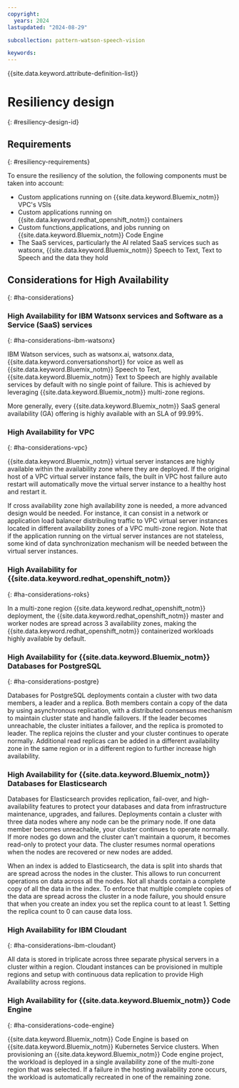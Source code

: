 ```yaml
---
copyright:
  years: 2024
lastupdated: "2024-08-29"

subcollection: pattern-watson-speech-vision

keywords:
---
```

{{site.data.keyword.attribute-definition-list}}

# Resiliency design
{: #resiliency-design-id}

## Requirements
{: #resiliency-requirements}

To ensure the resiliency of the solution, the following components must be taken into account:

- Custom applications running on {{site.data.keyword.Bluemix_notm}} VPC's VSIs
- Custom applications running on {{site.data.keyword.redhat_openshift_notm}} containers
- Custom functions,applications, and jobs running on {{site.data.keyword.Bluemix_notm}} Code Engine
- The SaaS services, particularly the AI related SaaS services such as watsonx, {{site.data.keyword.Bluemix_notm}} Speech to Text, Text to Speech and the data they hold

## Considerations for High Availability
{: #ha-considerations}

### High Availability for IBM Watsonx services and Software as a Service (SaaS) services
{: #ha-considerations-ibm-watsonx}

IBM Watson services, such as watsonx.ai, watsonx.data, {{site.data.keyword.conversationshort}} for voice as well as {{site.data.keyword.Bluemix_notm}} Speech to Text, {{site.data.keyword.Bluemix_notm}} Text to Speech  are highly available services by default with no single point of failure. This is achieved by leveraging {{site.data.keyword.Bluemix_notm}} multi-zone regions.

More generally, every {{site.data.keyword.Bluemix_notm}} SaaS general availability (GA) offering is highly available with an SLA of 99.99%.

### High Availability for VPC
{: #ha-considerations-vpc}

{{site.data.keyword.Bluemix_notm}} virtual server instances are highly available within the availability zone where they are deployed. If the original host of a VPC virtual server instance fails, the built in VPC host failure auto restart will automatically move the virtual server instance to a healthy host and restart it.

If cross availability zone high availability zone is needed, a more advanced design would be needed.
For instance, it can consist in a network or application load balancer distribuling traffic to VPC virtual server instances located in different availability zones of a VPC multi-zone region. Note that if the application running on the virtual server instances are not stateless, some kind of data synchronization mechanism will be needed between the virtual server instances.

### High Availability for {{site.data.keyword.redhat_openshift_notm}}
{: #ha-considerations-roks}

In a multi-zone region {{site.data.keyword.redhat_openshift_notm}} deployment, the {{site.data.keyword.redhat_openshift_notm}} master and worker nodes are spread across 3 availability zones, making the {{site.data.keyword.redhat_openshift_notm}} containerized workloads highly available by default.

### High Availability for {{site.data.keyword.Bluemix_notm}} Databases for PostgreSQL

{: #ha-considerations-postgre}

Databases for PostgreSQL deployments contain a cluster with two data members, a leader and a replica. Both members contain a copy of the data by using asynchronous replication, with a distributed consensus mechanism to maintain cluster state and handle failovers. If the leader becomes unreachable, the cluster initiates a failover, and the replica is promoted to leader. The replica rejoins the cluster and your cluster continues to operate normally. Additional read replicas can be added in a different availability zone in the same region or in a different region to further increase high availability.

### High Availability for {{site.data.keyword.Bluemix_notm}} Databases for Elasticsearch

Databases for Elasticsearch provides replication, fail-over, and high-availability features to protect your databases and data from infrastructure maintenance, upgrades, and failures. Deployments contain a cluster with three data nodes where any node can be the primary node. If one data member becomes unreachable, your cluster continues to operate normally. If more nodes go down and the cluster can't maintain a quorum, it becomes read-only to protect your data. The cluster resumes normal operations when the nodes are recovered or new nodes are added.

When an index is added to Elasticsearch, the data is split into shards that are spread across the nodes in the cluster. This allows to run concurrent operations on data across all the nodes. Not all shards contain a complete copy of all the data in the index. To enforce that multiple complete copies of the data are spread across the cluster in a node failure, you should ensure that when you create an index you set the replica count to at least 1. Setting the replica count to 0 can cause data loss.

### High Availability for IBM Cloudant
{: #ha-considerations-ibm-cloudant}

All data is stored in triplicate across three separate physical servers in a cluster within a region. Cloudant instances can be provisioned in multiple regions and setup with continuous data replication to provide High Availability across regions.

### High Availability for {{site.data.keyword.Bluemix_notm}} Code Engine
{: #ha-considerations-code-engine}

{{site.data.keyword.Bluemix_notm}} Code Engine is based on {{site.data.keyword.Bluemix_notm}} Kubernetes Service clusters. When provisioning an {{site.data.keyword.Bluemix_notm}} Code engine project, the workload is deployed in a single availability zone of the multi-zone region that was selected. If a failure in the hosting availability zone occurs, the workload is automatically recreated in one of the remaining zone.

